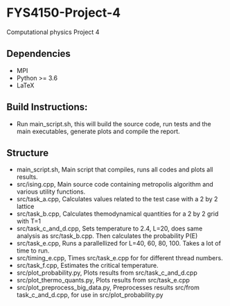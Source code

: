 # FYS4150-Project-4
Computational physics Project 4

## Dependencies
* MPI
* Python >= 3.6
* LaTeX
&nbsp;

## Build Instructions:
* Run main_script.sh, this will build the source code, run tests and the main executables, generate plots and compile the report.
&nbsp;

## Structure
* main_script.sh, Main script that compiles, runs all codes and plots all results.
* src/ising.cpp, Main source code containing metropolis algorithm and various utility functions.
* src/task_a.cpp, Calculates values related to the test case with a 2 by 2 lattice
* src/task_b.cpp, Calculates themodynamical quantities for a 2 by 2 grid with T=1
* src/task_c_and_d.cpp, Sets temperature to 2.4, L=20, does same analysis as src/task_b.cpp. Then calculates the probability P(E)
* src/task_e.cpp, Runs a parallellized for L=40, 60, 80, 100. Takes a lot of time to run.
* src/timing_e.cpp, Times src/task_e.cpp for for different thread numbers.
* src/task_f.cpp, Estimates the critical temperature.
* src/plot_probability.py, Plots results from src/task_c_and_d.cpp
* src/plot_thermo_quants.py, Plots results from src/task_e.cpp
* src/plot_preprocess_big_data.py, Preprocesses results src/from task_c_and_d.cpp, for use in src/plot_probability.py
&nbsp;

